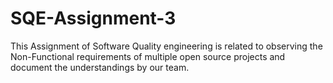 # SQE-Assignment-3
This Assignment of Software Quality engineering is related to observing the Non-Functional requirements of multiple open source projects and document the understandings by our team.  
